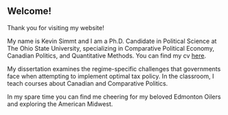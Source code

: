 ## Welcome! 

Thank you for visiting my website! 

My name is Kevin Simmt and I am a Ph.D. Candidate in Political Science at The Ohio State University, specializing in Comparative Political Economy, Canadian Politics, and Quantitative Methods. You can find my cv [here](simmt_cv.pdf).

My dissertation examines the regime-specific challenges that governments face when attempting to implement optimal tax policy. In the classroom, I teach courses about Canadian and Comparative Politics.

In my spare time you can find me cheering for my beloved Edmonton Oilers and exploring the American Midwest. 
